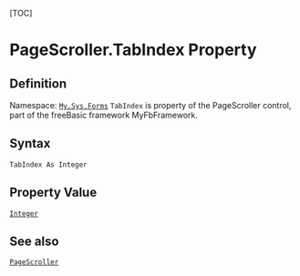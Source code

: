 [TOC]
# PageScroller.TabIndex Property

## Definition
Namespace: [`My.Sys.Forms`](My.Sys.Forms.md)
`TabIndex` is property of the PageScroller control, part of the freeBasic framework MyFbFramework.
## Syntax
```freeBasic
TabIndex As Integer
```
## Property Value
[`Integer`]("https://www.freebasic.net/wiki/KeyPgInteger")
## See also
[`PageScroller`](PageScroller.md)

